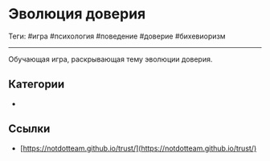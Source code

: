# Эволюция доверия

Теги: #игра #психология #поведение #доверие #бихевиоризм 
___

Обучающая игра, раскрывающая тему эволюции доверия.

## Категории

* 

## Ссылки

* [https://notdotteam.github.io/trust/](https://notdotteam.github.io/trust/)
